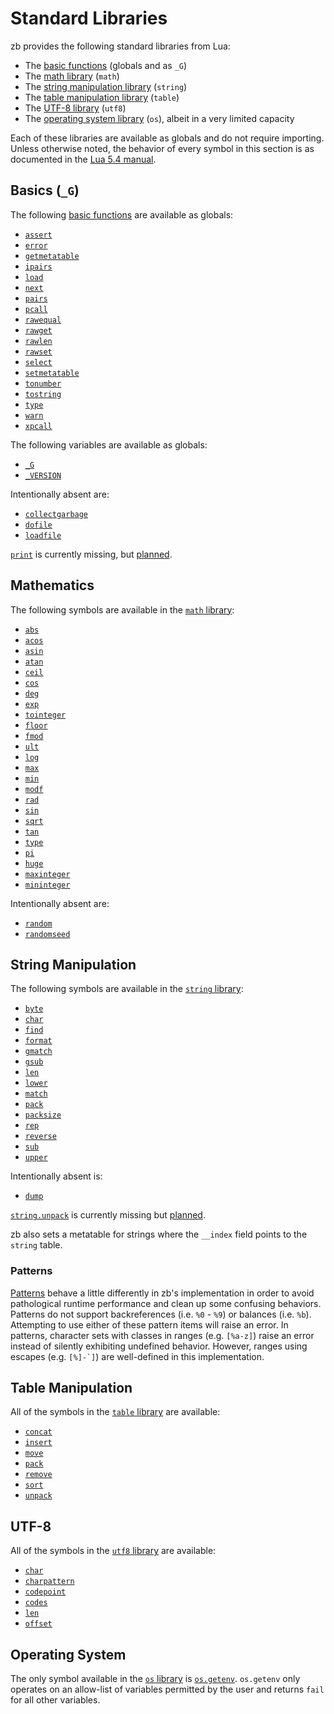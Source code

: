 # Standard Libraries

zb provides the following standard libraries from Lua:

- The [basic functions][] (globals and as `_G`)
- The [math library][] (`math`)
- The [string manipulation library][] (`string`)
- The [table manipulation library][] (`table`)
- The [UTF-8 library][] (`utf8`)
- The [operating system library][] (`os`), albeit in a very limited capacity

Each of these libraries are available as globals and do not require importing.
Unless otherwise noted, the behavior of every symbol in this section
is as documented in the [Lua 5.4 manual][].

[Lua 5.4 manual]: https://www.lua.org/manual/5.4/
[basic functions]: https://www.lua.org/manual/5.4/manual.html#6.1
[math library]: https://www.lua.org/manual/5.4/manual.html#6.7
[operating system library]: https://www.lua.org/manual/5.4/manual.html#6.9
[string manipulation library]: https://www.lua.org/manual/5.4/manual.html#6.4
[table manipulation library]: https://www.lua.org/manual/5.4/manual.html#6.6
[UTF-8 library]: https://www.lua.org/manual/5.4/manual.html#6.5

## Basics (`_G`)

The following [basic functions][] are available as globals:

- [`assert`](https://www.lua.org/manual/5.4/manual.html#pdf-assert)
- [`error`](https://www.lua.org/manual/5.4/manual.html#pdf-error)
- [`getmetatable`](https://www.lua.org/manual/5.4/manual.html#pdf-getmetatable)
- [`ipairs`](https://www.lua.org/manual/5.4/manual.html#pdf-ipairs)
- [`load`](https://www.lua.org/manual/5.4/manual.html#pdf-load)
- [`next`](https://www.lua.org/manual/5.4/manual.html#pdf-next)
- [`pairs`](https://www.lua.org/manual/5.4/manual.html#pdf-pairs)
- [`pcall`](https://www.lua.org/manual/5.4/manual.html#pdf-pcall)
- [`rawequal`](https://www.lua.org/manual/5.4/manual.html#pdf-rawequal)
- [`rawget`](https://www.lua.org/manual/5.4/manual.html#pdf-rawget)
- [`rawlen`](https://www.lua.org/manual/5.4/manual.html#pdf-rawlen)
- [`rawset`](https://www.lua.org/manual/5.4/manual.html#pdf-rawset)
- [`select`](https://www.lua.org/manual/5.4/manual.html#pdf-select)
- [`setmetatable`](https://www.lua.org/manual/5.4/manual.html#pdf-setmetatable)
- [`tonumber`](https://www.lua.org/manual/5.4/manual.html#pdf-tonumber)
- [`tostring`](https://www.lua.org/manual/5.4/manual.html#pdf-tostring)
- [`type`](https://www.lua.org/manual/5.4/manual.html#pdf-type)
- [`warn`](https://www.lua.org/manual/5.4/manual.html#pdf-warn)
- [`xpcall`](https://www.lua.org/manual/5.4/manual.html#pdf-xpcall)

The following variables are available as globals:

- [`_G`](https://www.lua.org/manual/5.4/manual.html#pdf-_G)
- [`_VERSION`](https://www.lua.org/manual/5.4/manual.html#pdf-_VERSION)

Intentionally absent are:

- [`collectgarbage`](https://www.lua.org/manual/5.4/manual.html#pdf-collectgarbage)
- [`dofile`](https://www.lua.org/manual/5.4/manual.html#pdf-dofile)
- [`loadfile`](https://www.lua.org/manual/5.4/manual.html#pdf-loadfile)

[`print`](https://www.lua.org/manual/5.4/manual.html#pdf-print)
is currently missing, but [planned](https://github.com/256lights/zb/issues/40).

## Mathematics

The following symbols are available in the [`math` library][math library]:

- [`abs`](https://www.lua.org/manual/5.4/manual.html#pdf-math.abs)
- [`acos`](https://www.lua.org/manual/5.4/manual.html#pdf-math.acos)
- [`asin`](https://www.lua.org/manual/5.4/manual.html#pdf-math.asin)
- [`atan`](https://www.lua.org/manual/5.4/manual.html#pdf-math.atan)
- [`ceil`](https://www.lua.org/manual/5.4/manual.html#pdf-math.ceil)
- [`cos`](https://www.lua.org/manual/5.4/manual.html#pdf-math.cos)
- [`deg`](https://www.lua.org/manual/5.4/manual.html#pdf-math.deg)
- [`exp`](https://www.lua.org/manual/5.4/manual.html#pdf-math.exp)
- [`tointeger`](https://www.lua.org/manual/5.4/manual.html#pdf-math.tointeger)
- [`floor`](https://www.lua.org/manual/5.4/manual.html#pdf-math.floor)
- [`fmod`](https://www.lua.org/manual/5.4/manual.html#pdf-math.fmod)
- [`ult`](https://www.lua.org/manual/5.4/manual.html#pdf-math.ult)
- [`log`](https://www.lua.org/manual/5.4/manual.html#pdf-math.log)
- [`max`](https://www.lua.org/manual/5.4/manual.html#pdf-math.max)
- [`min`](https://www.lua.org/manual/5.4/manual.html#pdf-math.min)
- [`modf`](https://www.lua.org/manual/5.4/manual.html#pdf-math.modf)
- [`rad`](https://www.lua.org/manual/5.4/manual.html#pdf-math.rad)
- [`sin`](https://www.lua.org/manual/5.4/manual.html#pdf-math.sin)
- [`sqrt`](https://www.lua.org/manual/5.4/manual.html#pdf-math.sqrt)
- [`tan`](https://www.lua.org/manual/5.4/manual.html#pdf-math.tan)
- [`type`](https://www.lua.org/manual/5.4/manual.html#pdf-math.type)
- [`pi`](https://www.lua.org/manual/5.4/manual.html#pdf-math.pi)
- [`huge`](https://www.lua.org/manual/5.4/manual.html#pdf-math.huge)
- [`maxinteger`](https://www.lua.org/manual/5.4/manual.html#pdf-math.maxinteger)
- [`mininteger`](https://www.lua.org/manual/5.4/manual.html#pdf-math.mininteger)

Intentionally absent are:

- [`random`](https://www.lua.org/manual/5.4/manual.html#pdf-math.random)
- [`randomseed`](https://www.lua.org/manual/5.4/manual.html#pdf-math.randomseed)

## String Manipulation

The following symbols are available in the [`string` library][string manipulation library]:

- [`byte`](https://www.lua.org/manual/5.4/manual.html#pdf-string.byte)
- [`char`](https://www.lua.org/manual/5.4/manual.html#pdf-string.char)
- [`find`](https://www.lua.org/manual/5.4/manual.html#pdf-string.find)
- [`format`](https://www.lua.org/manual/5.4/manual.html#pdf-string.format)
- [`gmatch`](https://www.lua.org/manual/5.4/manual.html#pdf-string.gmatch)
- [`gsub`](https://www.lua.org/manual/5.4/manual.html#pdf-string.gsub)
- [`len`](https://www.lua.org/manual/5.4/manual.html#pdf-string.len)
- [`lower`](https://www.lua.org/manual/5.4/manual.html#pdf-string.lower)
- [`match`](https://www.lua.org/manual/5.4/manual.html#pdf-string.match)
- [`pack`](https://www.lua.org/manual/5.4/manual.html#pdf-string.pack)
- [`packsize`](https://www.lua.org/manual/5.4/manual.html#pdf-string.packsize)
- [`rep`](https://www.lua.org/manual/5.4/manual.html#pdf-string.rep)
- [`reverse`](https://www.lua.org/manual/5.4/manual.html#pdf-string.reverse)
- [`sub`](https://www.lua.org/manual/5.4/manual.html#pdf-string.sub)
- [`upper`](https://www.lua.org/manual/5.4/manual.html#pdf-string.upper)

Intentionally absent is:

- [`dump`](https://www.lua.org/manual/5.4/manual.html#pdf-string.dump)

[`string.unpack`](https://www.lua.org/manual/5.4/manual.html#pdf-string.unpack)
is currently missing but [planned](https://github.com/256lights/zb/issues/79).

zb also sets a metatable for strings where the `__index` field points to the `string` table.

### Patterns

[Patterns][] behave a little differently in zb's implementation
in order to avoid pathological runtime performance and clean up some confusing behaviors.
Patterns do not support backreferences (i.e. `%0` - `%9`) or balances (i.e. `%b`).
Attempting to use either of these pattern items will raise an error.
In patterns, character sets with classes in ranges (e.g. `[%a-z]`)
raise an error instead of silently exhibiting undefined behavior.
However, ranges using escapes (e.g. ``[%]-`]``) are well-defined in this implementation.

[Patterns]: https://www.lua.org/manual/5.4/manual.html#6.4.1

## Table Manipulation

All of the symbols in the [`table` library][table manipulation library] are available:

- [`concat`](https://www.lua.org/manual/5.4/manual.html#pdf-table.concat)
- [`insert`](https://www.lua.org/manual/5.4/manual.html#pdf-table.insert)
- [`move`](https://www.lua.org/manual/5.4/manual.html#pdf-table.move)
- [`pack`](https://www.lua.org/manual/5.4/manual.html#pdf-table.pack)
- [`remove`](https://www.lua.org/manual/5.4/manual.html#pdf-table.remove)
- [`sort`](https://www.lua.org/manual/5.4/manual.html#pdf-table.sort)
- [`unpack`](https://www.lua.org/manual/5.4/manual.html#pdf-table.unpack)

## UTF-8

All of the symbols in the [`utf8` library][UTF-8 library] are available:

- [`char`](https://www.lua.org/manual/5.4/manual.html#pdf-utf8.char)
- [`charpattern`](https://www.lua.org/manual/5.4/manual.html#pdf-utf8.charpattern)
- [`codepoint`](https://www.lua.org/manual/5.4/manual.html#pdf-utf8.codepoint)
- [`codes`](https://www.lua.org/manual/5.4/manual.html#pdf-utf8.codes)
- [`len`](https://www.lua.org/manual/5.4/manual.html#pdf-utf8.len)
- [`offset`](https://www.lua.org/manual/5.4/manual.html#pdf-utf8.offset)

## Operating System

The only symbol available in the [`os` library][operating system library]
is [`os.getenv`](https://www.lua.org/manual/5.4/manual.html#pdf-os.getenv).
`os.getenv` only operates on an allow-list of variables permitted by the user
and returns `fail` for all other variables.

